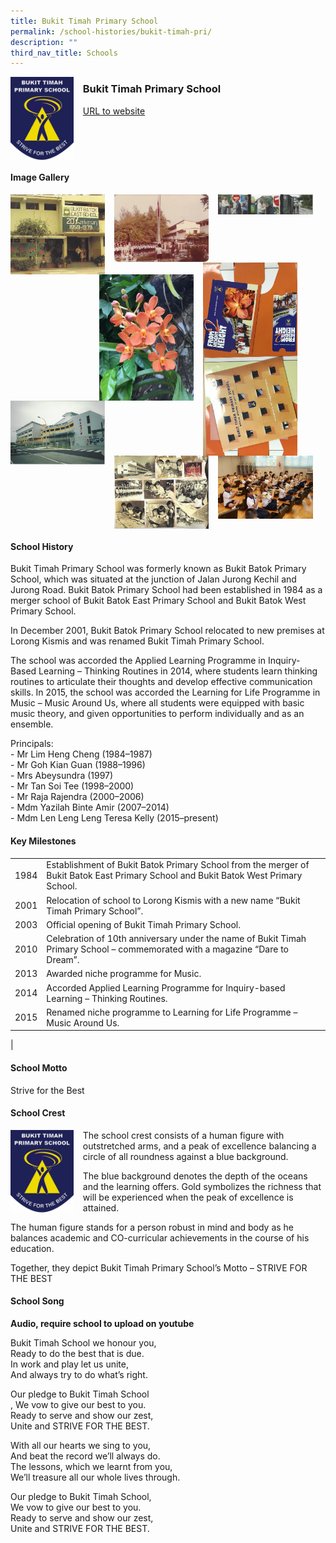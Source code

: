 ```yaml
---
title: Bukit Timah Primary School
permalink: /school-histories/bukit-timah-pri/
description: ""
third_nav_title: Schools
---
```

<img src="/images/bukittimahpri1.png" style="width:20%;margin-right:15px;" align = "left">

### **Bukit Timah Primary School**
[URL to website](http://www.bukittimahpri.moe.edu.sg/)

<br clear="left">

#### **Image Gallery**

<p><a href="https://staging.d1yxymztqoj7qn.amplifyapp.com/images/bukittimahpri2.jpg">  
<img src="/images/bukittimahpri2.jpg" style="width:30%;margin-right:15px;" align = "left">
</a></p>

<p><a href="https://staging.d1yxymztqoj7qn.amplifyapp.com/images/bukittimahpri3.jpg">  
<img src="/images/bukittimahpri3.jpg" style="width:30%;margin-right:15px;" align = "left">
</a></p>

<p><a href="https://staging.d1yxymztqoj7qn.amplifyapp.com/images/bukittimahpri4.jpg">  
<img src="/images/bukittimahpri4.jpg" style="width:30%;margin-right:15px;" align = "left">
</a></p>

<p><a href="https://staging.d1yxymztqoj7qn.amplifyapp.com/images/bukittimahpri7.jpg">  
<img src="/images/bukittimahpri7.jpg" style="width:30%;margin-right:45px;" align = "right">
</a></p>

<p><a href="https://staging.d1yxymztqoj7qn.amplifyapp.com/images/bukittimahpri6.jpg">  
<img src="/images/bukittimahpri6.jpg" style="width:30%;margin-right:15px;" align = "right">
</a></p>

<p><a href="https://staging.d1yxymztqoj7qn.amplifyapp.com/images/bukittimahpri5.jpg">  
<img src="/images/bukittimahpri5.jpg" style="width:30%;margin-right:15px;" align = "left">
</a></p>

<p><a href="https://staging.d1yxymztqoj7qn.amplifyapp.com/images/bukittimahpri8.jpg">  
<img src="/images/bukittimahpri8.jpg" style="width:30%;margin-right:15px;" align = "left">
</a></p>

<p><a href="https://staging.d1yxymztqoj7qn.amplifyapp.com/images/bukittimahpri9.jpg">  
<img src="/images/bukittimahpri9.jpg" style="width:30%;margin-right:15px;" align = "left">
</a></p>

<br clear="left">

#### **School History**
Bukit Timah Primary School was formerly known as Bukit Batok Primary School, which was situated at the junction of Jalan Jurong Kechil and Jurong Road. Bukit Batok Primary School had been established in 1984 as a merger school of Bukit Batok East Primary School and Bukit Batok West Primary School.   
  
In December 2001, Bukit Batok Primary School relocated to new premises at Lorong Kismis and was renamed Bukit Timah Primary School.  
  
The school was accorded the Applied Learning Programme in Inquiry-Based Learning – Thinking Routines in 2014, where students learn thinking routines to articulate their thoughts and develop effective communication skills. In 2015, the school was accorded the Learning for Life Programme in Music – Music Around Us, where all students were equipped with basic music theory, and given opportunities to perform individually and as an ensemble.

Principals:<br>
\- Mr Lim Heng Cheng (1984–1987)<br>
\- Mr Goh Kian Guan (1988–1996)<br>
\- Mrs Abeysundra (1997)<br>
\- Mr Tan Soi Tee (1998–2000)<br>
\- Mr Raja Rajendra (2000–2006)<br>
\- Mdm Yazilah Binte Amir (2007–2014)<br>
\- Mdm Len Leng Leng Teresa Kelly (2015–present)

#### **Key Milestones**

|  |  |
|:---:|---|
| 1984 | Establishment of Bukit Batok Primary School from the merger of Bukit Batok East Primary School and Bukit Batok West Primary School. |
| 2001 | Relocation of school to Lorong Kismis with a new name “Bukit Timah Primary School”. |
| 2003 | Official opening of Bukit Timah Primary School. |
| 2010 | Celebration of 10th anniversary under the name of Bukit Timah Primary School – commemorated with a magazine “Dare to Dream”. |
| 2013 | Awarded niche programme for Music. |
| 2014 | Accorded Applied Learning Programme for Inquiry-based Learning – Thinking Routines. |
| 2015 | Renamed niche programme to Learning for Life Programme – Music Around Us. |
|

#### **School Motto**
Strive for the Best

#### **School Crest**
<img src="/images/bukittimahpri1.png" style="width:20%;margin-right:15px;" align = "left">

The school crest consists of a human figure with outstretched arms, and a peak of excellence balancing a circle of all roundness against a blue background.  
  
The blue background denotes the depth of the oceans and the learning offers. Gold symbolizes the richness that will be experienced when the peak of excellence is attained.  
  
The human figure stands for a person robust in mind and body as he balances academic and CO-curricular achievements in the course of his education.  
  
Together, they depict Bukit Timah Primary School’s Motto – STRIVE FOR THE BEST

#### **School Song**
**Audio, require school to upload on youtube**

Bukit Timah School we honour you,<br>
Ready to do the best that is due.<br>
In work and play let us unite,<br>
And always try to do what’s right.

Our pledge to Bukit Timah School<br>,
We vow to give our best to you.<br>
Ready to serve and show our zest,<br>
Unite and STRIVE FOR THE BEST.

With all our hearts we sing to you,<br>
And beat the record we’ll always do.<br>
The lessons, which we learnt from you,<br>
We’ll treasure all our whole lives through.

Our pledge to Bukit Timah School,<br>
We vow to give our best to you.<br>
Ready to serve and show our zest,<br>
Unite and STRIVE FOR THE BEST.